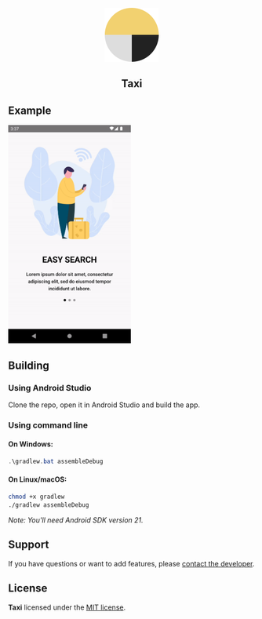 <p align="center">
<img src="https://raw.githubusercontent.com/TheGreatDemetrius/Taxi/master/source/logo.svg" alt="logo" width="110" height="110">
<h2 align="center">Taxi</h2>

## Example
<img src="https://raw.githubusercontent.com/TheGreatDemetrius/Taxi/master/source/example.gif" alt="example" width="250"/>

## Building

### Using Android Studio

Clone the repo, open it in Android Studio and build the app.

### Using command line

#### On Windows:

```powershell
.\gradlew.bat assembleDebug
```

#### On Linux/macOS:

```bash
chmod +x gradlew
./gradlew assembleDebug
```

*Note: You'll need Android SDK version 21.*

## Support

If you have questions or want to add features, please [contact the developer](mailto:the.great.demetrius@outlook.com).

## License

**Taxi** licensed under the [MIT license](LICENSE).
